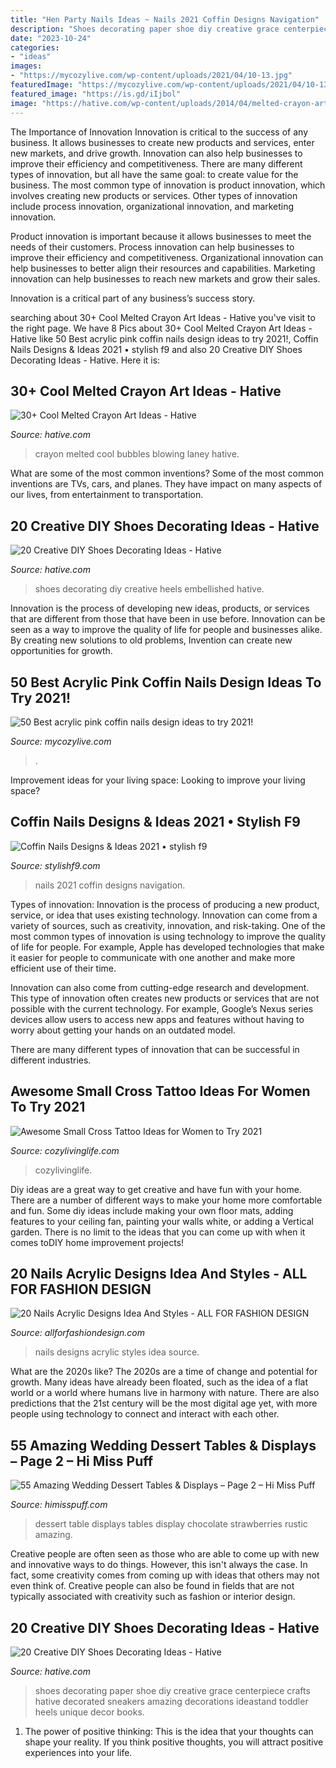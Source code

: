 ```yaml
---
title: "Hen Party Nails Ideas ~ Nails 2021 Coffin Designs Navigation"
description: "Shoes decorating paper shoe diy creative grace centerpiece crafts hative decorated sneakers amazing decorations ideastand toddler heels unique decor books"
date: "2023-10-24"
categories:
- "ideas"
images:
- "https://mycozylive.com/wp-content/uploads/2021/04/10-13.jpg"
featuredImage: "https://mycozylive.com/wp-content/uploads/2021/04/10-13.jpg"
featured_image: "https://is.gd/iIjbol"
image: "https://hative.com/wp-content/uploads/2014/04/melted-crayon-art/12-laney-blowing-bubbles.jpg"
---
```



The Importance of Innovation
Innovation is critical to the success of any business. It allows businesses to create new products and services, enter new markets, and drive growth. Innovation can also help businesses to improve their efficiency and competitiveness.
There are many different types of innovation, but all have the same goal: to create value for the business. The most common type of innovation is product innovation, which involves creating new products or services. Other types of innovation include process innovation, organizational innovation, and marketing innovation.

Product innovation is important because it allows businesses to meet the needs of their customers. Process innovation can help businesses to improve their efficiency and competitiveness. Organizational innovation can help businesses to better align their resources and capabilities. Marketing innovation can help businesses to reach new markets and grow their sales.

Innovation is a critical part of any business’s success story.

	

		
searching about 30+ Cool Melted Crayon Art Ideas - Hative you've visit to the right page. We have 8 Pics about 30+ Cool Melted Crayon Art Ideas - Hative like 50 Best acrylic pink coffin nails design ideas to try 2021!, Coffin Nails Designs &amp; Ideas 2021 • stylish f9 and also 20 Creative DIY Shoes Decorating Ideas - Hative. Here it is:
		
    
## 30+ Cool Melted Crayon Art Ideas - Hative

<img loading=lazy src="https://hative.com/wp-content/uploads/2014/04/melted-crayon-art/12-laney-blowing-bubbles.jpg" onerror="this.onerror=null;this.src='https://tse2.mm.bing.net/th?id=OIP.QD5zcF4tVzbhjiPceEgFQAHaHa&amp;pid=15.1';" alt="30+ Cool Melted Crayon Art Ideas - Hative">

_Source: hative.com_

>crayon melted cool bubbles blowing laney hative. 

	

What are some of the most common inventions?
Some of the most common inventions are TVs, cars, and planes. They have impact on many aspects of our lives, from entertainment to transportation.

    
## 20 Creative DIY Shoes Decorating Ideas - Hative

<img loading=lazy src="https://hative.com/wp-content/uploads/2014/07/shoes-decorating-ideas/5-shoes-decorating-ideas.jpg" onerror="this.onerror=null;this.src='https://tse3.mm.bing.net/th?id=OIP.N7upWIsL-3jTUPauLNHZKQHaGY&amp;pid=15.1';" alt="20 Creative DIY Shoes Decorating Ideas - Hative">

_Source: hative.com_

>shoes decorating diy creative heels embellished hative. 

	

Innovation is the process of developing new ideas, products, or services that are different from those that have been in use before. Innovation can be seen as a way to improve the quality of life for people and businesses alike. By creating new solutions to old problems, Invention can create new opportunities for growth.

    
## 50 Best Acrylic Pink Coffin Nails Design Ideas To Try 2021!

<img loading=lazy src="https://mycozylive.com/wp-content/uploads/2021/04/10-13.jpg" onerror="this.onerror=null;this.src='https://tse1.mm.bing.net/th?id=OIP.AopJxiG9tlQTOAvhZyL-HgHaLH&amp;pid=15.1';" alt="50 Best acrylic pink coffin nails design ideas to try 2021!">

_Source: mycozylive.com_

>. 

	

Improvement ideas for your living space:
Looking to improve your living space?

    
## Coffin Nails Designs &amp; Ideas 2021 • Stylish F9

<img loading=lazy src="https://is.gd/iIjbol" onerror="this.onerror=null;this.src='https://tse4.mm.bing.net/th?id=OIP.i1uxw3twWu84A6-fVkmTtAAAAA&amp;pid=15.1';" alt="Coffin Nails Designs &amp; Ideas 2021 • stylish f9">

_Source: stylishf9.com_

>nails 2021 coffin designs navigation. 

	

Types of innovation:
Innovation is the process of producing a new product, service, or idea that uses existing technology. Innovation can come from a variety of sources, such as creativity, innovation, and risk-taking. 
One of the most common types of innovation is using technology to improve the quality of life for people. For example, Apple has developed technologies that make it easier for people to communicate with one another and make more efficient use of their time. 

Innovation can also come from cutting-edge research and development. This type of innovation often creates new products or services that are not possible with the current technology. For example, Google’s Nexus series devices allow users to access new apps and features without having to worry about getting your hands on an outdated model. 

There are many different types of innovation that can be successful in different industries.

    
## Awesome Small Cross Tattoo Ideas For Women To Try 2021

<img loading=lazy src="https://cozylivinglife.com/wp-content/uploads/2021/06/12-2.jpg" onerror="this.onerror=null;this.src='https://tse4.mm.bing.net/th?id=OIP.8xONKVH_nDS6sbGtzlbkNAHaLH&amp;pid=15.1';" alt="Awesome Small Cross Tattoo Ideas for Women to Try 2021">

_Source: cozylivinglife.com_

>cozylivinglife. 

	

Diy ideas are a great way to get creative and have fun with your home. There are a number of different ways to make your home more comfortable and fun. Some diy ideas include making your own floor mats, adding features to your ceiling fan, painting your walls white, or adding a Vertical garden. There is no limit to the ideas that you can come up with when it comes toDIY home improvement projects!

    
## 20 Nails Acrylic Designs Idea And Styles - ALL FOR FASHION DESIGN

<img loading=lazy src="https://allforfashiondesign.com/wp-content/uploads/2013/11/sa-4.jpg" onerror="this.onerror=null;this.src='https://tse3.mm.bing.net/th?id=OIP.CvkBcoOkwxrIt7nxNDwy7wHaJ4&amp;pid=15.1';" alt="20 Nails Acrylic Designs Idea And Styles - ALL FOR FASHION DESIGN">

_Source: allforfashiondesign.com_

>nails designs acrylic styles idea source. 

	

What are the 2020s like?
The 2020s are a time of change and potential for growth. Many ideas have already been floated, such as the idea of a flat world or a world where humans live in harmony with nature. There are also predictions that the 21st century will be the most digital age yet, with more people using technology to connect and interact with each other.

    
## 55 Amazing Wedding Dessert Tables &amp; Displays – Page 2 – Hi Miss Puff

<img loading=lazy src="https://www.himisspuff.com/wp-content/uploads/2016/07/chocolate-strawberries-display-dessert-table.jpg" onerror="this.onerror=null;this.src='https://tse1.mm.bing.net/th?id=OIP.-9WVP8y2wxdMo4jb9LX6pgHaLH&amp;pid=15.1';" alt="55 Amazing Wedding Dessert Tables &amp; Displays – Page 2 – Hi Miss Puff">

_Source: himisspuff.com_

>dessert table displays tables display chocolate strawberries rustic amazing. 

	

Creative people are often seen as those who are able to come up with new and innovative ways to do things. However, this isn't always the case. In fact, some creativity comes from coming up with ideas that others may not even think of. Creative people can also be found in fields that are not typically associated with creativity such as fashion or interior design.

    
## 20 Creative DIY Shoes Decorating Ideas - Hative

<img loading=lazy src="https://hative.com/wp-content/uploads/2014/07/shoes-decorating-ideas/2-shoes-decorating-ideas.jpg" onerror="this.onerror=null;this.src='https://tse4.mm.bing.net/th?id=OIP.UH8zd2fBy10xGP3flOrXCQHaJ6&amp;pid=15.1';" alt="20 Creative DIY Shoes Decorating Ideas - Hative">

_Source: hative.com_

>shoes decorating paper shoe diy creative grace centerpiece crafts hative decorated sneakers amazing decorations ideastand toddler heels unique decor books. 

	

1. The power of positive thinking: This is the idea that your thoughts can shape your reality. If you think positive thoughts, you will attract positive experiences into your life.

